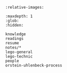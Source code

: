 ```{include} ../README.md
:relative-images:
```

```{toctree}
:maxdepth: 1
:glob:
:hidden:

knowledge
readings
resume
notes/*
lego-general
lego-technic
people
orstein-uhlenbeck-process
```
